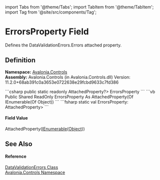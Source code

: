 import Tabs from '@theme/Tabs'; 
import TabItem from '@theme/TabItem'; 
import Tag from '@site/src/components/Tag'; 

# ErrorsProperty Field


Defines the DataValidationErrors.Errors attached property.



## Definition
**Namespace:** <a href="N_Avalonia_Controls">Avalonia.Controls</a>  
**Assembly:** Avalonia.Controls (in Avalonia.Controls.dll) Version: 11.2.0+68ab391c0a3653e0722638e29fcbd9633c7fd386

<Tabs groupId="api-code-preview">
<TabItem value="csharp" label="C#">
```csharp
public static readonly AttachedProperty<IEnumerable<Object>?> ErrorsProperty
```
</TabItem>
<TabItem value="vb" label="VB">
```vb
Public Shared ReadOnly ErrorsProperty As AttachedProperty(Of IEnumerable(Of Object))
```
</TabItem>
<TabItem value="fsharp" label="F#">
```fsharp
static val ErrorsProperty: AttachedProperty<IEnumerable<Object>>
```
</TabItem>
</Tabs>



#### Field Value
AttachedProperty(<a href="https://learn.microsoft.com/dotnet/api/system.collections.generic.ienumerable-1" target="_blank" rel="noopener noreferrer">IEnumerable</a>(<a href="https://learn.microsoft.com/dotnet/api/system.object" target="_blank" rel="noopener noreferrer">Object</a>))

## See Also


#### Reference
<a href="T_Avalonia_Controls_DataValidationErrors">DataValidationErrors Class</a>  
<a href="N_Avalonia_Controls">Avalonia.Controls Namespace</a>  
